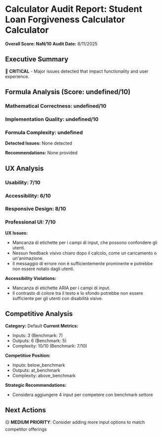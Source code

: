 # Calculator Audit Report: Student Loan Forgiveness Calculator Calculator

**Overall Score: NaN/10**
**Audit Date:** 8/11/2025

## Executive Summary

🔴 **CRITICAL** - Major issues detected that impact functionality and user experience.

## Formula Analysis (Score: undefined/10)

### Mathematical Correctness: undefined/10
### Implementation Quality: undefined/10
### Formula Complexity: undefined

**Detected Issues:**
None detected

**Recommendations:**
None provided

## UX Analysis

### Usability: 7/10
### Accessibility: 6/10  
### Responsive Design: 8/10
### Professional UI: 7/10

**UX Issues:**
- Mancanza di etichette per i campi di input, che possono confondere gli utenti.
- Nessun feedback visivo chiaro dopo il calcolo, come un caricamento o un'animazione.
- Il messaggio di errore non è sufficientemente prominente e potrebbe non essere notato dagli utenti.

**Accessibility Violations:**
- Mancanza di etichette ARIA per i campi di input.
- Il contrasto di colore tra il testo e lo sfondo potrebbe non essere sufficiente per gli utenti con disabilità visive.

## Competitive Analysis

**Category:** Default
**Current Metrics:**
- Inputs: 3 (Benchmark: 7)
- Outputs: 6 (Benchmark: 5)
- Complexity: 10/10 (Benchmark: 7/10)

**Competitive Position:**
- Inputs: below_benchmark
- Outputs: at_benchmark  
- Complexity: above_benchmark

**Strategic Recommendations:**
- Considera aggiungere 4 input per competere con benchmark settore

## Next Actions

🟡 **MEDIUM PRIORITY**: Consider adding more input options to match competitor offerings
